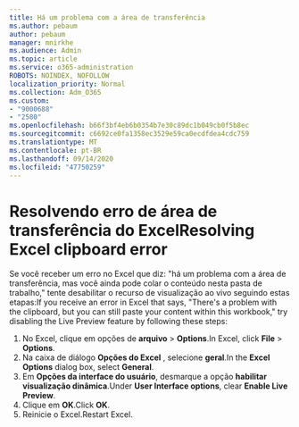 ```yaml
---
title: Há um problema com a área de transferência
ms.author: pebaum
author: pebaum
manager: mnirkhe
ms.audience: Admin
ms.topic: article
ms.service: o365-administration
ROBOTS: NOINDEX, NOFOLLOW
localization_priority: Normal
ms.collection: Adm_O365
ms.custom:
- "9000688"
- "2580"
ms.openlocfilehash: b66f3bf4eb6b0354b7e30c89dc1b049cb0f5b8ec
ms.sourcegitcommit: c6692ce0fa1358ec3529e59ca0ecdfdea4cdc759
ms.translationtype: MT
ms.contentlocale: pt-BR
ms.lasthandoff: 09/14/2020
ms.locfileid: "47750259"
---
```

# <a name="resolving-excel-clipboard-error"></a><span data-ttu-id="dc9cb-102">Resolvendo erro de área de transferência do Excel</span><span class="sxs-lookup"><span data-stu-id="dc9cb-102">Resolving Excel clipboard error</span></span>

<span data-ttu-id="dc9cb-103">Se você receber um erro no Excel que diz: "há um problema com a área de transferência, mas você ainda pode colar o conteúdo nesta pasta de trabalho," tente desabilitar o recurso de visualização ao vivo seguindo estas etapas:</span><span class="sxs-lookup"><span data-stu-id="dc9cb-103">If you receive an error in Excel that says, "There's a problem with the clipboard, but you can still paste your content within this workbook," try disabling the Live Preview feature by following these steps:</span></span>

1. <span data-ttu-id="dc9cb-104">No Excel, clique em opções de **arquivo**  >  **Options**.</span><span class="sxs-lookup"><span data-stu-id="dc9cb-104">In Excel, click **File** > **Options**.</span></span>
3. <span data-ttu-id="dc9cb-105">Na caixa de diálogo **Opções do Excel** , selecione **geral**.</span><span class="sxs-lookup"><span data-stu-id="dc9cb-105">In the **Excel Options** dialog box, select **General**.</span></span>
4. <span data-ttu-id="dc9cb-106">Em **Opções da interface do usuário**, desmarque a opção **habilitar visualização dinâmica**.</span><span class="sxs-lookup"><span data-stu-id="dc9cb-106">Under **User Interface options**, clear **Enable Live Preview**.</span></span>
5. <span data-ttu-id="dc9cb-107">Clique em **OK**.</span><span class="sxs-lookup"><span data-stu-id="dc9cb-107">Click **OK**.</span></span>
6. <span data-ttu-id="dc9cb-108">Reinicie o Excel.</span><span class="sxs-lookup"><span data-stu-id="dc9cb-108">Restart Excel.</span></span>
